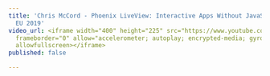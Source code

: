 ```yaml
---
title: 'Chris McCord - Phoenix LiveView: Interactive Apps Without JavaScript ElixirConf
  EU 2019'
video_url: <iframe width="400" height="225" src="https://www.youtube.com/embed/8xJzHq8ru0M"
  frameborder="0" allow="accelerometer; autoplay; encrypted-media; gyroscope; picture-in-picture"
  allowfullscreen></iframe>
published: false

---
```

